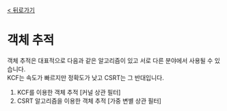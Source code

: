 [< 뒤로가기](../../README.md)

# 객체 추적

객체 추적은 대표적으로 다음과 같은 알고리즘이 있고 서로 다른 분야에서 사용될 수 있습니다.<br>
KCF는 속도가 빠르지만 정확도가 낮고 CSRT는 그 반대입니다.

1. KCF를 이용한 객체 추적 [커널 상관 필터]
2. CSRT 알고리즘을 이용한 객체 추적 [가중 변별 상관 필터]
